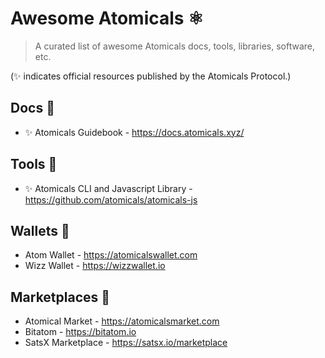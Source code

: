 # Awesome Atomicals ⚛️

> A curated list of awesome Atomicals docs, tools, libraries, software, etc.

(✨ indicates official resources published by the Atomicals Protocol.)

## Docs 📝

- ✨ Atomicals Guidebook - https://docs.atomicals.xyz/

## Tools 🔨

- ✨ Atomicals CLI and Javascript Library - https://github.com/atomicals/atomicals-js

## Wallets 👛

- Atom Wallet - https://atomicalswallet.com
- Wizz Wallet - https://wizzwallet.io

## Marketplaces 🏦

- Atomical Market - https://atomicalsmarket.com
- Bitatom - https://bitatom.io
- SatsX Marketplace - https://satsx.io/marketplace
